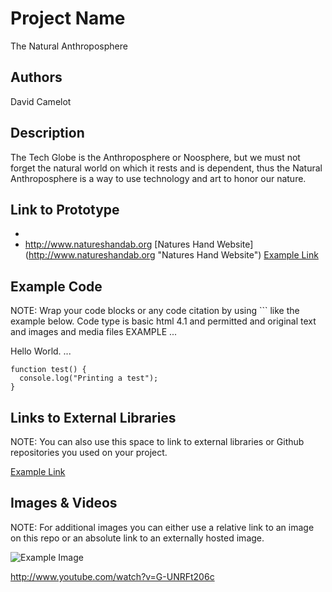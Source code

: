 # Project Name
The Natural Anthroposphere

## Authors
David Camelot


## Description
The Tech Globe is the Anthroposphere or Noosphere, but we must not forget the natural world on which it rests and is dependent, thus the Natural Anthroposphere is a way to use technology and art to honor our nature.

## Link to Prototype
- 
- http://www.natureshandab.org
[Natures Hand Website] (http://www.natureshandab.org "Natures Hand Website")
[Example Link](http://www.google.com "Example Link")

## Example Code
NOTE: Wrap your code blocks or any code citation by using ``` like the example below.
Code type is basic html 4.1 and permitted and original text and images and media files
EXAMPLE
...<html>
<head></head>
<body>Hello World.
</body>
<html>
...

```
function test() {
  console.log("Printing a test");
}
```
## Links to External Libraries
 NOTE: You can also use this space to link to external libraries or Github repositories you used on your project.

[Example Link](http://www.google.com "Example Link")

## Images & Videos
NOTE: For additional images you can either use a relative link to an image on this repo or an absolute link to an externally hosted image.

![Example Image](project_images/cover.jpg?raw=true "Example Image")

http://www.youtube.com/watch?v=G-UNRFt206c
 
